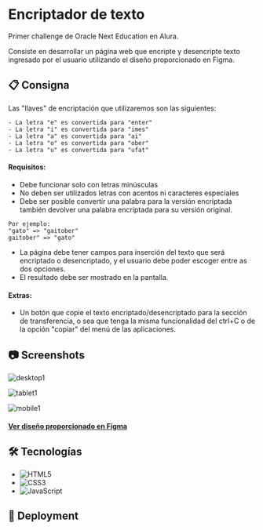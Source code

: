# Encriptador de texto

Primer challenge de Oracle Next Education en Alura.

Consiste en desarrollar un página web que encripte y desencripte texto ingresado por el usuario utilizando el diseño proporcionado en Figma.




## 📋 Consigna

Las "llaves" de encriptación que utilizaremos son las siguientes:

~~~
- La letra "e" es convertida para "enter"
- La letra "i" es convertida para "imes"
- La letra "a" es convertida para "ai"
- La letra "o" es convertida para "ober"
- La letra "u" es convertida para "ufat"
~~~

#### Requisitos:

- Debe funcionar solo con letras minúsculas
- No deben ser utilizados letras con acentos ni caracteres especiales
- Debe ser posible convertir una palabra para la versión encriptada también devolver una palabra encriptada para su versión original.

~~~
Por ejemplo:
"gato" => "gaitober"
gaitober" => "gato"
~~~


- La página debe tener campos para inserción del texto que será encriptado o desencriptado, y el usuario debe poder escoger entre as dos opciones.
- El resultado debe ser mostrado en la pantalla.

#### Extras:

- Un botón que copie el texto encriptado/desencriptado para la sección de transferencia, o sea que tenga la misma funcionalidad del ctrl+C o de la opción "copiar" del menú de las aplicaciones.


## 📷 Screenshots


![desktop1](https://user-images.githubusercontent.com/83665120/218458931-42149a33-4737-481b-b8f4-d0d3943f7b16.png)

![tablet1](https://user-images.githubusercontent.com/83665120/218458954-92833321-4d22-4df5-b72a-026ed99ef377.png)

![mobile1](https://user-images.githubusercontent.com/83665120/218458970-6bc6359f-bb76-4f49-943c-6d1f727a00fa.png)

#### [Ver diseño proporcionado en Figma](https://www.figma.com/file/trP3p5nEh7XUyB3n2bomjP/Alura-Challenge---Desaf%C3%ADo-1---L%C3%B3gica?t=c5ZyWHZ2wj37gBMn-0)

## 🛠 Tecnologías
* ![HTML5](https://img.shields.io/badge/html5-%23E34F26.svg?style=for-the-badge&logo=html5&logoColor=white)
* ![CSS3](https://img.shields.io/badge/css3-%231572B6.svg?style=for-the-badge&logo=css3&logoColor=white)
* ![JavaScript](https://img.shields.io/badge/javascript-%23323330.svg?style=for-the-badge&logo=javascript&logoColor=%23F7DF1E)


## 🚀 Deployment



